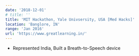 ```yaml
---
date: '2018-12-01'
# title: ''
title: 'MIT Hackathon, Yale Univsersity, USA [Med Hacks]'
location: 'Banglore, IN'
range: 'Jan 2016'
url: 'https://www.greatlearning.in/'
---
```


- Represented India, Built a Breath-to-Speech device